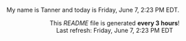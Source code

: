 My name is Tanner and today is Friday, June 7, 2:23 PM EDT.

<p align="center">This <i>README</i> file is generated <b>every 3 hours</b>!</br>Last refresh: Friday, June 7, 2:23 PM EDT<br /></p>
